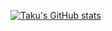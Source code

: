 [![Taku's GitHub stats](https://github-readme-stats.vercel.app/api?username=tak0m0)](https://github.com/anuraghazra/github-readme-stats)
